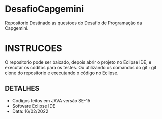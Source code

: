 # DesafioCapgemini
 Repositorio Destinado as questoes do Desafio de Programação da Capgemini.

# INSTRUCOES
O repositorio pode ser baixado, depois abrir o projeto no Eclipse IDE, e executar os códitos para os testes.
Ou utilizando os comandos do git : git clone do repositorio e executando o código no Eclipse.

## DETALHES
+ Códigos feitos em JAVA versão SE-15
+ Software Eclipse IDE 
+ Data: 16/02/2022
